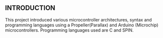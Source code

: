 ## INTRODUCTION
This project introduced various microcontroller architectures, syntax and programming languages using a Propeller(Parallax) and Arduino (Microchip) microcontrollers. Programming languages used are C and SPIN.
